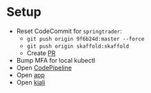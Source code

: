 # Setup
* Reset CodeCommit for `springtrader`:
  * `git push origin 9f6b24d:master --force`
  * `git push origin skaffold:skaffold`
  * Create <a href="https://console.aws.amazon.com/codesuite/codecommit/repositories/springtrader/pull-requests/new/master/.../refs/heads/skaffold?region=us-east-1" target="_blank">PR</a>
* Bump MFA for local kubectl
* Open <a href="https://console.aws.amazon.com/codesuite/codepipeline/pipelines/springtrader/view?region=us-east-1" target="_blank">CodePipeline</a>
* Open <a href="https://springtrader.reinvent19-staging.lead.prod.liatr.io/spring-nanotrader-web" target="_blank">app</a>
* Open <a href="https://istio-system.lead.prod.liatr.io/kiali/console/graph/namespaces/?edges=requestsPerSecond&graphType=versionedApp&namespaces=reinvent19-staging&unusedNodes=false&injectServiceNodes=true&duration=60&pi=15000&layout=dagre" target="_blank">kiali</a>
